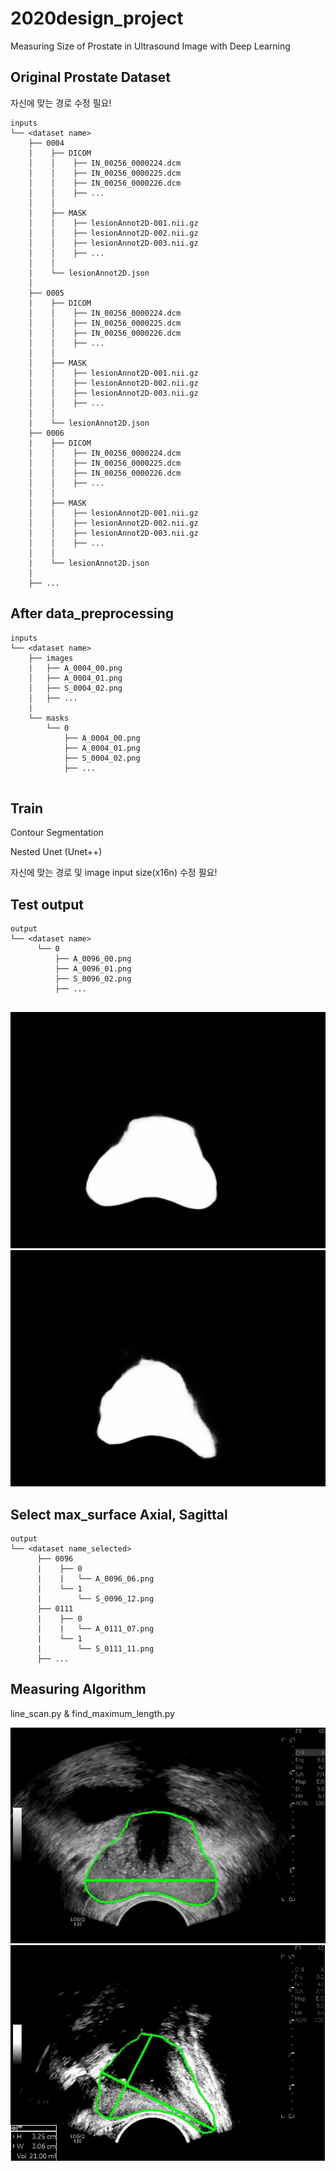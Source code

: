 # 2020design_project
Measuring Size of Prostate in Ultrasound Image with Deep Learning

## Original Prostate Dataset
자신에 맞는 경로 수정 필요!
```
inputs
└── <dataset name>
    ├── 0004
    |    ├── DICOM
    │    │    ├── IN_00256_0000224.dcm
    │    │    ├── IN_00256_0000225.dcm
    │    │    ├── IN_00256_0000226.dcm
    │    │    ├── ...
    │    │
    │    ├── MASK
    │    │    ├── lesionAnnot2D-001.nii.gz
    │    │    ├── lesionAnnot2D-002.nii.gz
    │    │    ├── lesionAnnot2D-003.nii.gz
    │    │    ├── ...
    │    │
    |    └── lesionAnnot2D.json
    │
    ├── 0005
    |    ├── DICOM
    │    │    ├── IN_00256_0000224.dcm
    │    │    ├── IN_00256_0000225.dcm
    │    │    ├── IN_00256_0000226.dcm
    │    │    ├── ...
    │    │
    │    ├── MASK
    │    │    ├── lesionAnnot2D-001.nii.gz
    │    │    ├── lesionAnnot2D-002.nii.gz
    │    │    ├── lesionAnnot2D-003.nii.gz
    │    │    ├── ...
    │    │
    |    └── lesionAnnot2D.json
    ├── 0006
    |    ├── DICOM
    │    │    ├── IN_00256_0000224.dcm
    │    │    ├── IN_00256_0000225.dcm
    │    │    ├── IN_00256_0000226.dcm
    │    │    ├── ...
    │    │
    │    ├── MASK
    │    │    ├── lesionAnnot2D-001.nii.gz
    │    │    ├── lesionAnnot2D-002.nii.gz
    │    │    ├── lesionAnnot2D-003.nii.gz
    │    │    ├── ...
    │    │
    |    └── lesionAnnot2D.json
    │
    ├── ...

```

## After data_preprocessing
```
inputs
└── <dataset name>
    ├── images
    |   ├── A_0004_00.png
    │   ├── A_0004_01.png
    │   ├── S_0004_02.png
    │   ├── ...
    |
    └── masks
        └── 0
            ├── A_0004_00.png
            ├── A_0004_01.png
            ├── S_0004_02.png
            ├── ...
            
```
## Train
Contour Segmentation

Nested Unet (Unet++)

자신에 맞는 경로 및 image input size(x16n) 수정 필요!

## Test output
```
output
└── <dataset name>
      └── 0
          ├── A_0096_00.png
          ├── A_0096_01.png
          ├── S_0096_02.png
          ├── ...
            
```
![output_mask_A1](./image/output_mask_A1.jpg)
![output_mask_S1](./image/output_mask_S1.jpg)


## Select max_surface Axial, Sagittal
```
output
└── <dataset name_selected>
      ├── 0096
      |    ├── 0
      |    |   └── A_0096_06.png
      |    └── 1
      |        └── S_0096_12.png
      ├── 0111
      |    ├── 0
      |    |   └── A_0111_07.png
      |    └── 1
      |        └── S_0111_11.png
      ├── ...
```

## Measuring Algorithm
line_scan.py & find_maximum_length.py

![final_output_A1](./image/final_output_A1.PNG)
![final_output_S1](./image/final_output_S1.PNG)


